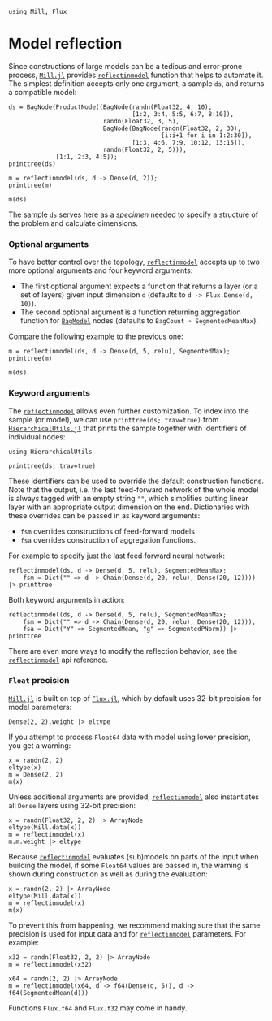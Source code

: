 ```@setup reflection 
using Mill, Flux
```

# Model reflection

Since constructions of large models can be a tedious and error-prone process, [`Mill.jl`](https://github.com/CTUAvastLab/Mill.jl) provides [`reflectinmodel`](@ref) function that helps to automate it. The simplest definition accepts only one argument, a sample `ds`, and returns a compatible model:

```@repl reflection
ds = BagNode(ProductNode((BagNode(randn(Float32, 4, 10),
                                  [1:2, 3:4, 5:5, 6:7, 8:10]),
                          randn(Float32, 3, 5),
                          BagNode(BagNode(randn(Float32, 2, 30),
                                          [i:i+1 for i in 1:2:30]),
                                  [1:3, 4:6, 7:9, 10:12, 13:15]),
                          randn(Float32, 2, 5))),
             [1:1, 2:3, 4:5]);
printtree(ds)

m = reflectinmodel(ds, d -> Dense(d, 2));
printtree(m)

m(ds)
```

The sample `ds` serves here as a *specimen* needed to specify a structure of the problem and calculate dimensions.

### Optional arguments

To have better control over the topology, [`reflectinmodel`](@ref) accepts up to two more optional arguments and four keyword arguments:

* The first optional argument expects a function that returns a layer (or a set of layers) given input dimension `d` (defaults to `d -> Flux.Dense(d, 10)`).
* The second optional argument is a function returning aggregation function for [`BagModel`](@ref) nodes (defaults to `BagCount ∘ SegmentedMeanMax`).

Compare the following example to the previous one:

```@repl reflection
m = reflectinmodel(ds, d -> Dense(d, 5, relu), SegmentedMax);
printtree(m)

m(ds)
```

### Keyword arguments

The [`reflectinmodel`](@ref) allows even further customization. To index into the sample (or model),
we can use `printtree(ds; trav=true)` from [`HierarchicalUtils.jl`](@ref) that prints the sample
together with identifiers of individual nodes:

```@example reflection
using HierarchicalUtils
```

```@repl reflection
printtree(ds; trav=true)
```

These identifiers can be used to override the default construction functions. Note that the output, i.e. the last feed-forward network of the whole model is always tagged with an empty string `""`, which simplifies putting linear layer with an appropriate output dimension on the end. Dictionaries with these overrides can be passed in as keyword arguments:

* `fsm` overrides constructions of feed-forward models
* `fsa` overrides construction of aggregation functions.

For example to specify just the last feed forward neural network:

```@repl reflection
reflectinmodel(ds, d -> Dense(d, 5, relu), SegmentedMeanMax;
    fsm = Dict("" => d -> Chain(Dense(d, 20, relu), Dense(20, 12)))) |> printtree
```

Both keyword arguments in action:

```@repl reflection
reflectinmodel(ds, d -> Dense(d, 5, relu), SegmentedMeanMax;
    fsm = Dict("" => d -> Chain(Dense(d, 20, relu), Dense(20, 12))),
    fsa = Dict("Y" => SegmentedMean, "g" => SegmentedPNorm)) |> printtree
```

There are even more ways to modify the reflection behavior, see the [`reflectinmodel`](@ref) api reference.

### `Float` precision

[`Mill.jl`](https://github.com/CTUAvastLab/Mill.jl) is built on top of [`Flux.jl`](https://fluxml.ai),
which by default uses 32-bit precision for model parameters:

```@repl reflection
Dense(2, 2).weight |> eltype
```

If you attempt to process `Float64` data with model using lower precision, you get a warning:

```@repl reflection
x = randn(2, 2)
eltype(x)
m = Dense(2, 2)
m(x)
```

Unless additional arguments are provided, [`reflectinmodel`](@ref) also instantiates all `Dense`
layers using 32-bit precision:

```@repl reflection
x = randn(Float32, 2, 2) |> ArrayNode
eltype(Mill.data(x))
m = reflectinmodel(x)
m.m.weight |> eltype
```

Because [`reflectinmodel`](@ref) evaluates (sub)models on parts of the input when building the
model, if some `Float64` values are passed in, the warning is shown during construction as well as
during the evaluation:

```@repl reflection
x = randn(2, 2) |> ArrayNode
eltype(Mill.data(x))
m = reflectinmodel(x)
m(x)
```

To prevent this from happening, we recommend making sure that the same precision is used for input
data and for [`reflectinmodel`](@ref) parameters. For example:

```@repl reflection
x32 = randn(Float32, 2, 2) |> ArrayNode
m = reflectinmodel(x32)

x64 = randn(2, 2) |> ArrayNode
m = reflectinmodel(x64, d -> f64(Dense(d, 5)), d -> f64(SegmentedMean(d)))
```

Functions `Flux.f64` and `Flux.f32` may come in handy.

